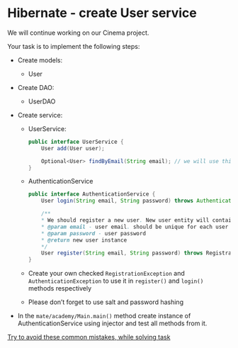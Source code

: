 # Hibernate - create User service

We will continue working on our Cinema project.

Your task is to implement the following steps:
- Create models:
  - User


- Create DAO:
    - UserDAO
    

- Create service:
    - UserService:
        ````java
        public interface UserService {
            User add(User user);

            Optional<User> findByEmail(String email); // we will use this `Optional` later
        }
        ````
    
    - AuthenticationService
        ````java
        public interface AuthenticationService {
            User login(String email, String password) throws AuthenticationException;

            /**
            * We should register a new user. New user entity will contains the email and password
            * @param email - user email. should be unique for each user
            * @param password - user password
            * @return new user instance
            */
            User register(String email, String password) throws RegistrationException;
        }
        ````
    - Create your own checked `RegistrationException` and `AuthenticationException` to use it in `register()` and `login()` methods respectively

    - Please don’t forget to use salt and password hashing
- In the `mate/academy/Main.main()` method create instance of AuthenticationService using injector and test all methods from it.

[Try to avoid these common mistakes, while solving task](https://mate-academy.github.io/jv-program-common-mistakes/hibernate/add-user-service/add-user-service-checklist)
